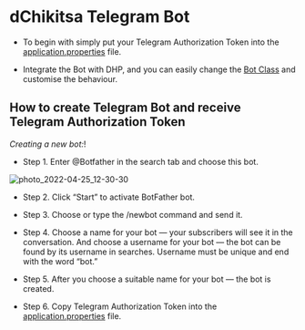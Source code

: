 # dChikitsa Telegram Bot

- To begin with simply put your Telegram Authorization Token into the [application.properties](https://github.com/dchikitsa-health/dChikitsaTelegramBot/blob/main/src/main/resources/application.properties) file.

- Integrate the Bot with DHP, and you can easily change the [Bot Class](https://github.com/dchikitsa-health/dChikitsaTelegramBot/blob/main/src/main/java/com/dchikitsa/dhp/service/Bot.java) and customise the behaviour.

## How to create Telegram Bot and receive Telegram Authorization Token

*Creating a new bot:*!

- Step 1. Enter @Botfather in the search tab and choose this bot.

![photo_2022-04-25_12-30-30](https://user-images.githubusercontent.com/82867130/165037216-463aa2d4-d764-45e2-9271-6d60a5a0453b.jpg)


- Step 2. Click “Start” to activate BotFather bot.

- Step 3. Choose or type the /newbot command and send it.

- Step 4. Choose a name for your bot — your subscribers will see it in the conversation. And choose a username for your bot — the bot can be found by its username in searches. Username must be unique and end with the word “bot.”

- Step 5. After you choose a suitable name for your bot — the bot is created.

- Step 6. Copy Telegram Authorization Token into the [application.properties](https://github.com/dchikitsa-health/dChikitsaTelegramBot/blob/main/src/main/resources/application.properties) file.









